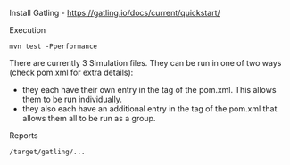 Install Gatling - https://gatling.io/docs/current/quickstart/

Execution
```
mvn test -Pperformance
```

There are currently 3 Simulation files. They can be run in one of two ways (check pom.xml for extra details):
- they each have their own entry in the <execution> tag of the pom.xml. This allows them to be run individually.
- they also each have an additional entry in the <execution> tag of the pom.xml that allows them all to be run as a group.

Reports
```
/target/gatling/...
```
